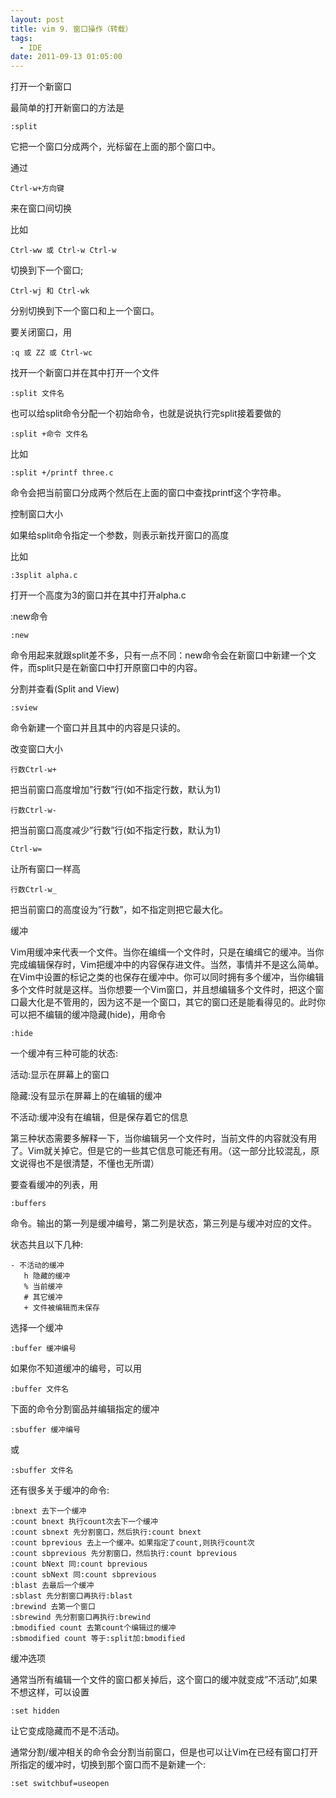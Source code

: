 ```yaml
---
layout: post
title: vim 9. 窗口操作（转载）
tags:
  - IDE
date: 2011-09-13 01:05:00
---
```


打开一个新窗口

最简单的打开新窗口的方法是

```
:split
```

它把一个窗口分成两个，光标留在上面的那个窗口中。 <span id="more-64"></span>

通过

```
Ctrl-w+方向键
```

来在窗口间切换

比如

```
Ctrl-ww 或 Ctrl-w Ctrl-w
```

切换到下一个窗口;

```
Ctrl-wj 和 Ctrl-wk
```

分别切换到下一个窗口和上一个窗口。

要关闭窗口，用

```
:q 或 ZZ 或 Ctrl-wc
```

找开一个新窗口并在其中打开一个文件

```
:split 文件名
```

也可以给split命令分配一个初始命令，也就是说执行完split接着要做的

```
:split +命令 文件名
```

比如

```
:split +/printf three.c
```

命令会把当前窗口分成两个然后在上面的窗口中查找printf这个字符串。

控制窗口大小

如果给split命令指定一个参数，则表示新找开窗口的高度

比如

```
:3split alpha.c
```

打开一个高度为3的窗口并在其中打开alpha.c

:new命令

```
:new
```

命令用起来就跟split差不多，只有一点不同：new命令会在新窗口中新建一个文件，而split只是在新窗口中打开原窗口中的内容。

分割并查看(Split and View)

```
:sview
```

命令新建一个窗口并且其中的内容是只读的。

改变窗口大小

```
行数Ctrl-w+
```

把当前窗口高度增加&#8221;行数&#8221;行(如不指定行数，默认为1)

```
行数Ctrl-w-
```

把当前窗口高度减少&#8221;行数&#8221;行(如不指定行数，默认为1)

```
Ctrl-w=
```

让所有窗口一样高

```
行数Ctrl-w_
```

把当前窗口的高度设为&#8221;行数&#8221;，如不指定则把它最大化。

缓冲

Vim用缓冲来代表一个文件。当你在编缉一个文件时，只是在编缉它的缓冲。当你完成编辑保存时，Vim把缓冲中的内容保存进文件。当然，事情并不是这么简单。在Vim中设置的标记之类的也保存在缓冲中。你可以同时拥有多个缓冲，当你编辑多个文件时就是这样。当你想要一个Vim窗口，并且想编辑多个文件时，把这个窗口最大化是不管用的，因为这不是一个窗口，其它的窗口还是能看得见的。此时你可以把不编辑的缓冲隐藏(hide)，用命令

```
:hide
```

一个缓冲有三种可能的状态:

活动:显示在屏幕上的窗口

隐藏:没有显示在屏幕上的在编辑的缓冲

不活动:缓冲没有在编辑，但是保存着它的信息

第三种状态需要多解释一下，当你编辑另一个文件时，当前文件的内容就没有用了。Vim就关掉它。但是它的一些其它信息可能还有用。（这一部分比较混乱，原文说得也不是很清楚，不懂也无所谓）

要查看缓冲的列表，用

```
:buffers
```

命令。输出的第一列是缓冲编号，第二列是状态，第三列是与缓冲对应的文件。

状态共且以下几种:

```
- 不活动的缓冲
   h 隐藏的缓冲
   % 当前缓冲
   # 其它缓冲
   + 文件被编辑而未保存

```

选择一个缓冲

```
:buffer 缓冲编号
```

如果你不知道缓冲的编号，可以用

```
:buffer 文件名
```

下面的命令分割窗品并编辑指定的缓冲

```
:sbuffer 缓冲编号
```

或

```
:sbuffer 文件名
```

还有很多关于缓冲的命令:

```
:bnext 去下一个缓冲
:count bnext 执行count次去下一个缓冲
:count sbnext 先分割窗口，然后执行:count bnext
:count bprevious 去上一个缓冲。如果指定了count,则执行count次
:count sbprevious 先分割窗口，然后执行:count bprevious
:count bNext 同:count bprevious
:count sbNext 同:count sbprevious
:blast 去最后一个缓冲
:sblast 先分割窗口再执行:blast
:brewind 去第一个窗口
:sbrewind 先分割窗口再执行:brewind
:bmodified count 去第count个编辑过的缓冲
:sbmodified count 等于:split加:bmodified
```

缓冲选项

通常当所有编辑一个文件的窗口都关掉后，这个窗口的缓冲就变成&#8221;不活动&#8221;,如果不想这样，可以设置

```
:set hidden
```

让它变成隐藏而不是不活动。

通常分割/缓冲相关的命令会分割当前窗口，但是也可以让Vim在已经有窗口打开所指定的缓冲时，切换到那个窗口而不是新建一个:

```
:set switchbuf=useopen
```
